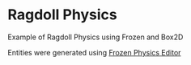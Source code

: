 # Ragdoll Physics

Example of Ragdoll Physics using Frozen and Box2D

Entities were generated using [Frozen Physics Editor](http://phated.github.io/frozen-editor)